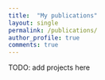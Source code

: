 ```yaml
---
title:  "My publications"
layout: single
permalink: /publications/
author_profile: true
comments: true
---
```


TODO: add projects here
